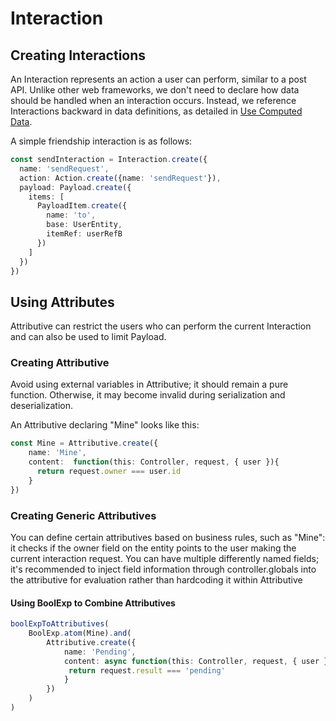 # Interaction

## Creating Interactions

An Interaction represents an action a user can perform, similar to a post API.
Unlike other web frameworks, we don't need to declare how data should be handled when an interaction occurs.
Instead, we reference Interactions backward in data definitions, as detailed in [Use Computed Data](./computed-data).

A simple friendship interaction is as follows:

```typescript
const sendInteraction = Interaction.create({
  name: 'sendRequest',
  action: Action.create({name: 'sendRequest'}),
  payload: Payload.create({
    items: [
      PayloadItem.create({
        name: 'to',
        base: UserEntity,
        itemRef: userRefB
      })
    ]
  })
})

```

## Using Attributes

Attributive can restrict the users who can perform the current Interaction and can also be used to limit Payload.

### Creating Attributive

Avoid using external variables in Attributive; it should remain a pure function. Otherwise, it may become invalid during serialization and deserialization.

An Attributive declaring "Mine" looks like this:

```typescript
const Mine = Attributive.create({
    name: 'Mine',
    content:  function(this: Controller, request, { user }){
      return request.owner === user.id
    }
})
```

### Creating Generic Attributives

You can define certain attributives based on business rules, such as "Mine": it checks if the owner field on the entity points to the user making the current interaction request. You can have multiple differently named fields; it's recommended to inject field information through controller.globals into the attributive for evaluation rather than hardcoding it within Attributive

#### Using BoolExp to Combine Attributives

```typescript
boolExpToAttributives(
    BoolExp.atom(Mine).and(
        Attributive.create({
            name: 'Pending',
            content: async function(this: Controller, request, { user }){
             return request.result === 'pending'
            }
        })
    )
)
```

